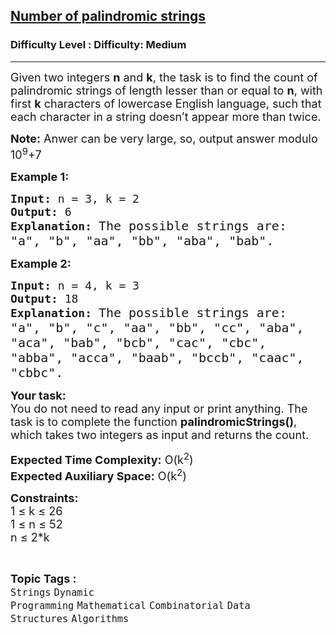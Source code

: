 <h2><a href="https://www.geeksforgeeks.org/problems/number-of-palindromic-strings2706/1">Number of palindromic strings</a></h2><h3>Difficulty Level : Difficulty: Medium</h3><hr><div class="problems_problem_content__Xm_eO"><p><span style="font-size: 18px;">Given two integers <strong>n</strong> and <strong>k</strong>, the task is to find the count of palindromic strings of length lesser than or equal to <strong>n</strong>, with first <strong>k</strong> characters of lowercase English language, such that each character in a string doesn’t appear more than twice.</span></p>
<p><span style="font-size: 18px;"><strong>Note:</strong> Anwer can be very large, so, output answer modulo 10<sup>9</sup>+7</span></p>
<p><strong><span style="font-size: 18px;">Example 1:</span></strong></p>
<pre><span style="font-size: 18px;"><strong>Input:</strong> n = 3, k = 2
<strong>Output:</strong> 6
<strong>Explanation:</strong> </span><span style="font-size: 20px;">The possible strings are:
"a", "b", "aa", "bb", "aba", "bab".</span></pre>
<p><strong><span style="font-size: 18px;">Example 2:</span></strong></p>
<pre><span style="font-size: 18px;"><strong>Input:</strong> n = 4, k = 3
<strong>Output:</strong> 18
<strong>Explanation:</strong> </span><span style="font-size: 20px;">The possible strings are: 
"a", "b", "c", "aa", "bb", "cc", "aba",
"aca", "bab", "bcb", "cac", "cbc", 
"abba", "acca", "baab", "bccb", "caac", 
"cbbc".&nbsp;</span></pre>
<p><span style="font-size: 18px;"><strong>Your task:</strong><br>You do not need to read any input or print anything. The task is to complete the function <strong>palindromicStrings()</strong>, which takes two integers as input and returns the count. </span></p>
<p><span style="font-size: 18px;"><strong>Expected Time Complexity:</strong> O(k<sup>2</sup>)<br><strong>Expected Auxiliary Space:</strong> O(k<sup>2</sup>)</span></p>
<p><span style="font-size: 18px;"><strong>Constraints:</strong></span><br><span style="font-size: 18px;">1 ≤ k ≤ 26<br>1 ≤ n ≤ 52<br>n ≤ 2*k</span></p></div><br><p><span style=font-size:18px><strong>Topic Tags : </strong><br><code>Strings</code>&nbsp;<code>Dynamic Programming</code>&nbsp;<code>Mathematical</code>&nbsp;<code>Combinatorial</code>&nbsp;<code>Data Structures</code>&nbsp;<code>Algorithms</code>&nbsp;